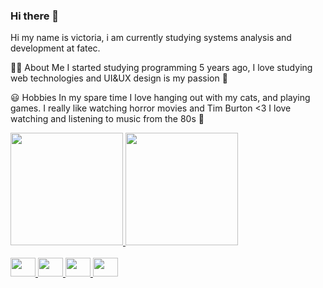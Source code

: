 ### Hi there 👋

Hi my name is victoria, i am currently studying systems analysis and development at fatec.

👩‍💻 About Me
I started studying programming 5 years ago, I love studying web technologies and UI&UX design is my passion 💜

😃 Hobbies
In my spare time I love hanging out with my cats, and playing games. I really like watching horror movies and Tim Burton <3 I love watching and listening to music from the 80s 💜

<div>
  <a href="https://github.com/victoriandujar">
  <img height="180em" src="https://github-readme-stats.vercel.app/api?username=victoriandujar&show_icons=true&theme=tokyonight&include_all_commits=true&count_private=true"/>
  <img height="180em" src="https://github-readme-stats.vercel.app/api/top-langs/?username=victoriandujar&layout=compact&langs_count=7&theme=tokyonight"/>
</div>

 <div style="display: inline_block"><br>
  <img  src="https://cdn.jsdelivr.net/gh/devicons/devicon/icons/react/react-original.svg" height="30" width="40" />
  <img src="https://cdn.jsdelivr.net/gh/devicons/devicon/icons/typescript/typescript-plain.svg" height="30" width="40" />
  <img src="https://cdn.jsdelivr.net/gh/devicons/devicon/icons/javascript/javascript-plain.svg" height="30" width="40" />
  <img src="https://cdn.jsdelivr.net/gh/devicons/devicon/icons/html5/html5-plain.svg" height="30" width="40" />
</div>
